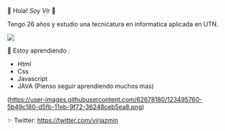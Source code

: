 🌸 Hola! *Soy Vir* 🌸

Tengo 26 años y estudio una tecnicatura en informatica aplicada en UTN.

<img src="https://user-images.githubusercontent.com/62678180/123495760-5b49c180-d5fb-11eb-9f72-36248ceb5ea8.png">


💪 Estoy aprendiendo : 
- Html
- Css
- Javascript
- JAVA
(Pienso seguir aprendiendo muchos mas)

(https://user-images.githubusercontent.com/62678180/123495760-5b49c180-d5fb-11eb-9f72-36248ceb5ea8.png)

✨ Twitter: https://twitter.com/virjazmin
